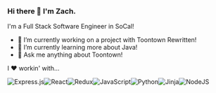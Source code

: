### Hi there 👋 I'm Zach.
I'm a Full Stack Software Engineer in SoCal!
- 🔭 I’m currently working on a project with Toontown Rewritten!
- 🌱 I’m currently learning more about Java!
- 🥧 Ask me anything about Toontown!

I ❤️ workin' with...

![Express.js](https://img.shields.io/badge/express.js-%23404d59.svg?style=for-the-badge&logo=express&logoColor=%2361DAFB)![React](https://img.shields.io/badge/react-%2320232a.svg?style=for-the-badge&logo=react&logoColor=%2361DAFB)![Redux](https://img.shields.io/badge/redux-%23593d88.svg?style=for-the-badge&logo=redux&logoColor=white)![JavaScript](https://img.shields.io/badge/javascript-%23323330.svg?style=for-the-badge&logo=javascript&logoColor=%23F7DF1E)![Python](https://img.shields.io/badge/python-3670A0?style=for-the-badge&logo=python&logoColor=ffdd54)![Jinja](https://img.shields.io/badge/jinja-white.svg?style=for-the-badge&logo=jinja&logoColor=black)![NodeJS](https://img.shields.io/badge/node.js-6DA55F?style=for-the-badge&logo=node.js&logoColor=white)
<!--
**zachary5939/zachary5939** is a ✨ _special_ ✨ repository because its `README.md` (this file) appears on your GitHub profile.

Here are some ideas to get you started:

- 🔭 I’m currently working on ...
- 🌱 I’m currently learning ...
- 👯 I’m looking to collaborate on ...
- 🤔 I’m looking for help with ...
- 💬 Ask me about ...
- 📫 How to reach me: ...
- 😄 Pronouns: ...
- ⚡ Fun fact: ...
-->
